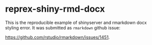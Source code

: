 # reprex-shiny-rmd-docx
This is the reproducible example of shinyserver and rmarkdown docx styling error. It was submitted as `rmarkdown` github issue:

https://github.com/rstudio/rmarkdown/issues/1451.

